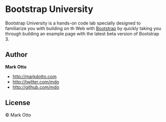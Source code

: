 # Bootstrap University

Bootstrap University is a hands-on code lab specially designed to familiarize you with building on th Web with [Bootstrap](http://getbootstrap.com) by quickly taking you through building an example page with the latest beta version of Bootstrap 3.

## Author

**Mark Otto**

+ http://markdotto.com
+ http://twitter.com/mdo
+ http://github.com/mdo

## License

&copy; Mark Otto
